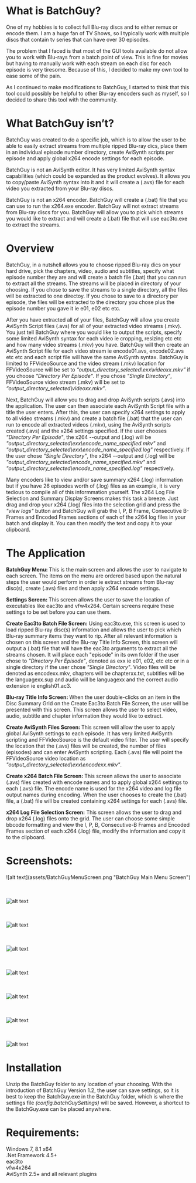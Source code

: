 <h1>What is BatchGuy?</h1>
One of my hobbies is to collect full Blu-ray discs and to either remux or encode them.  I am a huge fan of TV Shows, so I typically work with multiple discs that contain tv series that can have over 30 episodes.


The problem that I faced is that most of the GUI tools available do not allow you to work with Blu-rays from a batch point of view.  This is fine for movies but having to manually work with each stream on each disc for each episode is very tiresome.  Because of this, I decided to make my own tool to ease some of the pain. 

As I continued to make modifications to BatchGuy, I started to think that this tool could possibly be helpful to other Blu-ray encoders such as myself, so I decided to share this tool with the community.

<h1>What BatchGuy isn’t?</h1>
BatchGuy was created to do a specific job, which is to allow the user to be able to easily extract streams from multiple ripped Blu-ray dics, place them in an individual episode number directory, create AviSynth scripts per episode and apply global x264 encode settings for each episode.  


BatchGuy is not an AviSynth editor.  It has very limited AviSynth syntax capabilities (which could be expanded as the product evolves).  It allows you to copy/paste AviSynth syntax into it and it will create a (.avs) file for each video you extracted from your Blu-ray discs.


BatchGuy is not an x264 encoder.  BatchGuy will create a (.bat) file that you can use to run the x264.exe encoder.  BatchGuy will not extract streams from Blu-ray discs for you.  BatchGuy will allow you to pick which streams you would like to extract and will create a (.bat) file that will use eac3to.exe to extract the streams.


<h1>Overview</h1>
BatchGuy, in a nutshell allows you to choose ripped Blu-ray dics on your hard drive, pick the chapters, video, audio and subtitles, specify what episode number they are and will create a batch file (.bat) that you can run to extract all the streams.  The streams will be placed in directory of your choosing.  If you chose to save the streams to a single directory, all the files will be extracted to one directoy.  If you chose to save to a directory per episode, the files will be extracted to the directory you chose plus the episode number you gave it ie e01, e02 etc etc.


After you have extracted all of your files, BatchGuy will allow you create AviSynth Script files (.avs) for all of your extracted video streams (.mkv).  You just tell BatchGuy where you would like to output the scripts, specify some limited AviSynth syntax for each video ie cropping, resizing etc etc and how many video streams (.mkv) you have.  BatchGuy will then create an AviSynth Script file for each video stream ie encode01.avs, encode02.avs etc etc and each script file will have the same AviSynth syntax.  BatchGuy is limited to FFVideoSource and the video stream (.mkv) location for FFVideoSource will be set to <i>“output_directory_selected\exx\videoxx.mkv”</i> if you choose <i>"Directory Per Episode"</i>.  If you chose <i>"Single Directory"</i>, FFVideoSource video stream (.mkv) will be set to <i>“output_directory_selected\videoxx.mkv”</i>.


Next, BatchGuy will allow you to drag and drop AviSynth scripts (.avs) into the application.  The user can then associate each AviSynth Script file with a title the user enters.  After this, the user can specify x264 settings to apply to all video streams (.mkv) and create a batch file (.bat) that the user can run to encode all extracted videos (.mkv), using the AviSynth scripts created (.avs) and the x264 settings specified.  If the user chooses <i>"Directory Per Episode"</i>, the x264 --output and (.log) will be <i>"output_directory_selected\exx\encode_name_specified.mkv"</i> and <i>"output_directory_selected\exx\encode_name_specified.log"</i> respectively.  If the user chose <i>"Single Directory"</i>, the x264 --output and (.log) will be <i>"output_directory_selected\encode_name_specified.mkv"</i> and <i>"output_directory_selected\encode_name_specified.log"</i> respectively.


Many encoders like to view and/or save summary x264 (.log) information but if you have 26 episodes worth of (.log) files as an example, it is very tedious to compile all of this informmation yourself.  The x264 Log File Selection and Summary Display Screens makes this task a breeze.  Just drag and drop your x264 (.log) files into the selection grid and press the <i>"view logs"</i> button and BatchGuy will grab the I, P, B Frame, Consecutive B-Frames and Encoded Frames sections of each of the x264 log files in your batch and display it.  You can then modify the text and copy it to your clipboard.

<h1>The Application</h1>
<b>BatchGuy Menu: </b> This is the main screen and allows the user to navigate to each screen.  The items on the menu are ordered based upon the natural steps the user would perform in order ie extract streams from Blu-ray disc(s), create (.avs) files and then apply x264 encode settings.

<b>Settings Screen: </b>This screen allows the user to save the location of executables like eac3to and vfw4x264.  Certain screens require these settings to be set before you can use them.

<b>Create Eac3to Batch File Screen: </b> Using eac3to.exe, this screen is used to load ripped Blu-ray disc(s) information and allows the user to pick which Blu-ray summary items they want to rip.  After all relevant information is chosen on this screen and the Blu-ray Title Info Screen, this screen will output a (.bat) file that will have the eac3to arguments to extract all the streams chosen.  It will place each "episode" in its own folder if the user chose to <i>"Directory Per Episode"</i>, denoted as exx ie e01, e02, etc etc or in a single directory if the user chose <i>"Single Directory"</i>.  Video files will be denoted as encodexx.mkv, chapters will be chapterxx.txt, subtitles will be the languagexx.sup and audio will be languagexx and the correct audio extension ie english01.ac3.

<b>Blu-ray Title Info Screen: </b> When the user double-clicks on an item in the Disc Summary Grid on the Create Eac3to Batch File Screen, the user will be presented with this screen.  This screen allows the user to select video, audio, subtitle and chapter information they would like to extract.

<b>Create AviSynth Files Screen: </b> This screen will allow the user to apply global AviSynth settings to each episode.  It has very limited AviSynth scripting and FFVideoSource is the default video filter.  The user will specify the location that the (.avs) files will be created, the number of files (episodes) and can enter AviSynth scripting.  Each (.avs) file will point the FFVideoSource video location as <i>"output_directory_selected\exx\encodexx.mkv"</i>.

<b>Create x264 Batch File Screen: </b> This screen allows the user to associate (.avs) files created with encode names and to apply global x264 settings to each (.avs) file.  The encode name is used for the x264 video and log file output names during encoding.  When the user chooses to create the (.bat) file, a (.bat) file will be created containing x264 settings for each (.avs) file.

<b>x264 Log File Selection Screen:</b>  This screen allows the user to drag and drop x264 (.log) files onto the grid.  The user can choose some simple bbcode formatting and view the I, P, B, Consecutive-B Frames and Encoded Frames section of each x264 (.log) file, modify the information and copy it to the clipboard.

<h1>Screenshots:</h1>
![alt text](assets/BatchGuyMenuScreen.png "BatchGuy Main Menu Screen")

<br><br>
![alt text](assets/BatchGuySettingsScreen.png "BatchGuy Settings Screen")

<br><br>
![alt text](assets/CreateEac3toBatchFileScreen.png "BatchGuy Create eac3to Batch File Screen")

<br><br>
![alt text](assets/Blu-rayTitleInfoScreen.png "BatchGuy Blu-ray Title Information Screen")

<br><br>
![alt text](assets/CreateAviSynthFilesScreen.png "BatchGuy Create AviSynth Files Screen")

<br><br>
![alt text](assets/CreateX264BatchFileScreen.png "BatchGuy Create x264 Batch File Screen")

<br><br>
![alt text](assets/x264LogFileSelectionScreen.png "BatchGuy x264 Log File Selection Screen")

<br><br>
![alt text](assets/x264LogFileSummaryDisplayScreen.png "BatchGuy x264 Log File Summary Display Screen")

<h1>Installation</h1>
Unzip the BatchGuy folder to any location of your choosing.  With the introduction of BatchGuy Version 1.2, the user can save settings, so it is best to keep the BatchGuy.exe in the BatchGuy folder, which is where the settings file <i>(config.batchGuySettings)</i> will be saved.  However, a shortcut to the BatchGuy.exe can be placed anywhere.

<h1>Requirements:</h1>
Windows 7, 8.1 x64 <br>
.Net Framework 4.5+<br>
eac3to<br>
vfw4x264<br>
AviSynth 2.5+ and all relevant plugins<br>
